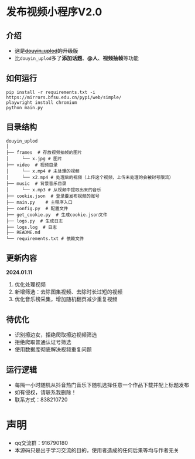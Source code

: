 # 发布视频小程序V2.0
## 介绍
- ~~这是[douyin_uplod](https://github.com/Superheroff/douyin_uplod)的升级版~~
- 比`douyin_uplod`多了**添加话题**、**@人**、**视频抽帧**等功能

## 如何运行
```shell
pip install -r requirements.txt -i https://mirrors.bfsu.edu.cn/pypi/web/simple/
playwright install chromium
python main.py
```
## 目录结构
```text
douyin_uplod
│
├── frames  # 存放视频抽帧的图片
│     └── x.jpg # 图片
├── video  # 视频目录
│     └── x.mp4 # 未处理的视频
│     └── x2.mp4 # 处理后的视频（上传这个视频，上传未处理的会被封号限流）
├── music  # 背景音乐目录
│     └── x.mp3 # 从视频中提取出来的音乐
├── cookie.json  # 登录要发布视频的账号
├── main.py    # 主程序入口
├── config.py  # 配置文件
├── get_cookie.py  # 生成cookie.json文件
├── logs.py  # 生成日志
├── logs.log  # 日志
├── README.md
└── requirements.txt # 依赖文件
```
## 更新内容
**2024.01.11**
1. 优化处理视频
2. 新增筛选：去除图集视频、去除时长过短的视频
3. 优化音乐榜采集，增加随机翻页减少重复视频

## 待优化
- 识别擦边女，拒绝爬取擦边视频筛选
- 拒绝爬取普通认证号筛选
- 使用数据库彻底解决视频重复问题


## 运行逻辑
- 每隔一小时随机从抖音热门音乐下随机选择任意一个作品下载并配上标题发布
- 如有侵权，请联系我删除！
- 联系方式：838210720

# 声明
- qq交流群：916790180
- 本源码只是出于学习交流的目的，使用者造成的任何后果等均与作者无关
